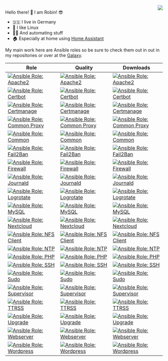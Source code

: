 <img align="right" src="https://github-readme-stats.vercel.app/api?username=thorian93&show_icons=true">

Hello there! :wave: I am Robin! :sunglasses:

- :de: I live in Germany
- :penguin: I like Linux
- :man_technologist: And automating stuff
- :house: Especially at home using [Home Assistant](https://www.home-assistant.io/)

My main work here are Ansible roles so be sure to check them out in out in my repositories or over at the [Galaxy](https://galaxy.ansible.com/thorian93).

| Role | Quality | Downloads |
| --- | --- | --- |
| [![Ansible Role: Apache2](https://img.shields.io/ansible/role/51300?style=flat-square)](https://galaxy.ansible.com/thorian93/ansible_role_apache2) | [![Ansible Role: Apache2](https://img.shields.io/ansible/quality/51300?style=flat-square)](https://galaxy.ansible.com/thorian93/ansible_role_apache2) | [![Ansible Role: Apache2](https://img.shields.io/ansible/role/d/51300?style=flat-square)](https://galaxy.ansible.com/thorian93/ansible_role_apache2) |
| [![Ansible Role: Certbot](https://img.shields.io/ansible/role/51302?style=flat-square)](https://galaxy.ansible.com/thorian93/ansible_role_certbot) | [![Ansible Role: Certbot](https://img.shields.io/ansible/quality/51302?style=flat-square)](https://galaxy.ansible.com/thorian93/ansible_role_certbot) | [![Ansible Role: Certbot](https://img.shields.io/ansible/role/d/51302?style=flat-square)](https://galaxy.ansible.com/thorian93/ansible_role_certbot) |
| [![Ansible Role: Certmanage](https://img.shields.io/ansible/role/51296?style=flat-square)](https://galaxy.ansible.com/thorian93/ansible_role_certmanage) | [![Ansible Role: Certmanage](https://img.shields.io/ansible/quality/51296?style=flat-square)](https://galaxy.ansible.com/thorian93/ansible_role_certmanage) | [![Ansible Role: Certmanage](https://img.shields.io/ansible/role/d/51296?style=flat-square)](https://galaxy.ansible.com/thorian93/ansible_role_certmanage) |
| [![Ansible Role: Common Proxy](https://img.shields.io/ansible/role/51252?style=flat-square)](https://galaxy.ansible.com/thorian93/ansible_role_common_proxy) | [![Ansible Role: Common Proxy](https://img.shields.io/ansible/quality/51252?style=flat-square)](https://galaxy.ansible.com/thorian93/ansible_role_common_proxy) | [![Ansible Role: Common Proxy](https://img.shields.io/ansible/role/d/51252?style=flat-square)](https://galaxy.ansible.com/thorian93/ansible_role_common_proxy) |
| [![Ansible Role: Common](https://img.shields.io/ansible/role/51293?style=flat-square)](https://galaxy.ansible.com/thorian93/ansible_role_common) | [![Ansible Role: Common](https://img.shields.io/ansible/quality/51293?style=flat-square)](https://galaxy.ansible.com/thorian93/ansible_role_common) | [![Ansible Role: Common](https://img.shields.io/ansible/role/d/51293?style=flat-square)](https://galaxy.ansible.com/thorian93/ansible_role_common) |
| [![Ansible Role: Fail2Ban](https://img.shields.io/ansible/role/51322?style=flat-square)](https://galaxy.ansible.com/thorian93/ansible_role_fail2ban) | [![Ansible Role: Fail2Ban](https://img.shields.io/ansible/quality/51322?style=flat-square)](https://galaxy.ansible.com/thorian93/ansible_role_fail2ban) | [![Ansible Role: Fail2Ban](https://img.shields.io/ansible/role/d/51322?style=flat-square)](https://galaxy.ansible.com/thorian93/ansible_role_fail2ban) |
| [![Ansible Role: Firewall](https://img.shields.io/ansible/role/51250?style=flat-square)](https://galaxy.ansible.com/thorian93/ansible_role_firewall) | [![Ansible Role: Firewall](https://img.shields.io/ansible/quality/51250?style=flat-square)](https://galaxy.ansible.com/thorian93/ansible_role_firewall) | [![Ansible Role: Firewall](https://img.shields.io/ansible/role/d/51250?style=flat-square)](https://galaxy.ansible.com/thorian93/ansible_role_firewall) |
| [![Ansible Role: Journald](https://img.shields.io/ansible/role/51249?style=flat-square)](https://galaxy.ansible.com/thorian93/ansible_role_journald) | [![Ansible Role: Journald](https://img.shields.io/ansible/quality/51249?style=flat-square)](https://galaxy.ansible.com/thorian93/ansible_role_journald) | [![Ansible Role: Journald](https://img.shields.io/ansible/role/d/51249?style=flat-square)](https://galaxy.ansible.com/thorian93/ansible_role_journald) |
| [![Ansible Role: Logrotate](https://img.shields.io/ansible/role/52315?style=flat-square)](https://galaxy.ansible.com/thorian93/ansible_role_logrotate) | [![Ansible Role: Logrotate](https://img.shields.io/ansible/quality/52315?style=flat-square)](https://galaxy.ansible.com/thorian93/ansible_role_logrotate) | [![Ansible Role: Logrotate](https://img.shields.io/ansible/role/d/52315?style=flat-square)](https://galaxy.ansible.com/thorian93/ansible_role_logrotate) |
| [![Ansible Role: MySQL](https://img.shields.io/ansible/role/51295?style=flat-square)](https://galaxy.ansible.com/thorian93/ansible_role_mysql) | [![Ansible Role: MySQL](https://img.shields.io/ansible/quality/51295?style=flat-square)](https://galaxy.ansible.com/thorian93/ansible_role_mysql) | [![Ansible Role: MySQL](https://img.shields.io/ansible/role/d/51295?style=flat-square)](https://galaxy.ansible.com/thorian93/ansible_role_mysql) |
| [![Ansible Role: Nextcloud](https://img.shields.io/ansible/role/51304?style=flat-square)](https://galaxy.ansible.com/thorian93/ansible_role_nextcloud) | [![Ansible Role: Nextcloud](https://img.shields.io/ansible/quality/51304?style=flat-square)](https://galaxy.ansible.com/thorian93/ansible_role_nextcloud) | [![Ansible Role: Nextcloud](https://img.shields.io/ansible/role/d/51304?style=flat-square)](https://galaxy.ansible.com/thorian93/ansible_role_nextcloud) |
| [![Ansible Role: NFS Client](https://img.shields.io/ansible/role/52314?style=flat-square)](https://galaxy.ansible.com/thorian93/ansible_role_nfs_client) | [![Ansible Role: NFS Client](https://img.shields.io/ansible/quality/52314?style=flat-square)](https://galaxy.ansible.com/thorian93/ansible_role_nfs_client) | [![Ansible Role: NFS Client](https://img.shields.io/ansible/role/d/52314?style=flat-square)](https://galaxy.ansible.com/thorian93/ansible_role_nfs_client) |
| [![Ansible Role: NTP](https://img.shields.io/ansible/role/51286?style=flat-square)](https://galaxy.ansible.com/thorian93/ansible_role_ntp) | [![Ansible Role: NTP](https://img.shields.io/ansible/quality/51286?style=flat-square)](https://galaxy.ansible.com/thorian93/ansible_role_ntp) | [![Ansible Role: NTP](https://img.shields.io/ansible/role/d/51286?style=flat-square)](https://galaxy.ansible.com/thorian93/ansible_role_ntp) |
| [![Ansible Role: PHP](https://img.shields.io/ansible/role/51303?style=flat-square)](https://galaxy.ansible.com/thorian93/ansible_role_php) | [![Ansible Role: PHP](https://img.shields.io/ansible/quality/51303?style=flat-square)](https://galaxy.ansible.com/thorian93/ansible_role_php) | [![Ansible Role: PHP](https://img.shields.io/ansible/role/d/51303?style=flat-square)](https://galaxy.ansible.com/thorian93/ansible_role_php) |
| [![Ansible Role: SSH](https://img.shields.io/ansible/role/51297?style=flat-square)](https://galaxy.ansible.com/thorian93/ansible_role_ssh) | [![Ansible Role: SSH](https://img.shields.io/ansible/quality/51297?style=flat-square)](https://galaxy.ansible.com/thorian93/ansible_role_ssh) | [![Ansible Role: SSH](https://img.shields.io/ansible/role/d/51297?style=flat-square)](https://galaxy.ansible.com/thorian93/ansible_role_ssh) |
| [![Ansible Role: Sudo](https://img.shields.io/ansible/role/51281?style=flat-square)](https://galaxy.ansible.com/thorian93/ansible_role_sudo) | [![Ansible Role: Sudo](https://img.shields.io/ansible/quality/51281?style=flat-square)](https://galaxy.ansible.com/thorian93/ansible_role_sudo) | [![Ansible Role: Sudo](https://img.shields.io/ansible/role/d/51281?style=flat-square)](https://galaxy.ansible.com/thorian93/ansible_role_sudo) |
| [![Ansible Role: Supervisor](https://img.shields.io/ansible/role/52407?style=flat-square)](https://galaxy.ansible.com/thorian93/ansible_role_supervisor) | [![Ansible Role: Supervisor](https://img.shields.io/ansible/quality/52407?style=flat-square)](https://galaxy.ansible.com/thorian93/ansible_role_supervisor) | [![Ansible Role: Supervisor](https://img.shields.io/ansible/role/d/52407?style=flat-square)](https://galaxy.ansible.com/thorian93/ansible_role_supervisor) |
| [![Ansible Role: TTRSS](https://img.shields.io/ansible/role/52408?style=flat-square)](https://galaxy.ansible.com/thorian93/ansible_role_ttrss) | [![Ansible Role: TTRSS](https://img.shields.io/ansible/quality/52408?style=flat-square)](https://galaxy.ansible.com/thorian93/ansible_role_ttrss) | [![Ansible Role: TTRSS](https://img.shields.io/ansible/role/d/52408?style=flat-square)](https://galaxy.ansible.com/thorian93/ansible_role_ttrss) |
| [![Ansible Role: Upgrade](https://img.shields.io/ansible/role/51284?style=flat-square)](https://galaxy.ansible.com/thorian93/ansible_role_upgrade) | [![Ansible Role: Upgrade](https://img.shields.io/ansible/quality/51284?style=flat-square)](https://galaxy.ansible.com/thorian93/ansible_role_upgrade) | [![Ansible Role: Upgrade](https://img.shields.io/ansible/role/d/51284?style=flat-square)](https://galaxy.ansible.com/thorian93/ansible_role_upgrade) |
| [![Ansible Role: Webserver](https://img.shields.io/ansible/role/51301?style=flat-square)](https://galaxy.ansible.com/thorian93/ansible_role_webserver) | [![Ansible Role: Webserver](https://img.shields.io/ansible/quality/51301?style=flat-square)](https://galaxy.ansible.com/thorian93/ansible_role_webserver) | [![Ansible Role: Webserver](https://img.shields.io/ansible/role/d/51301?style=flat-square)](https://galaxy.ansible.com/thorian93/ansible_role_webserver) |
| [![Ansible Role: Wordpress](https://img.shields.io/ansible/role/52412?style=flat-square)](https://galaxy.ansible.com/thorian93/ansible_role_wordpress) | [![Ansible Role: Wordpress](https://img.shields.io/ansible/quality/52412?style=flat-square)](https://galaxy.ansible.com/thorian93/ansible_role_wordpress) | [![Ansible Role: Wordpress](https://img.shields.io/ansible/role/d/52412?style=flat-square)](https://galaxy.ansible.com/thorian93/ansible_role_wordpress) |